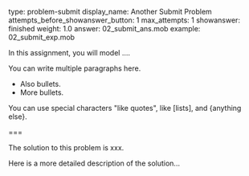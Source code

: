 type: problem-submit
display_name: Another Submit Problem
attempts_before_showanswer_button: 1 
max_attempts: 1
showanswer: finished
weight: 1.0
answer: 02_submit_ans.mob
example: 02_submit_exp.mob

In this assignment, you will model ....

You can write multiple paragraphs here.

* Also bullets.
* More bullets.

You can use special characters "like quotes", like [lists], and {anything else}.

===

The solution to this problem is xxx.

Here is a more detailed description of the solution...
